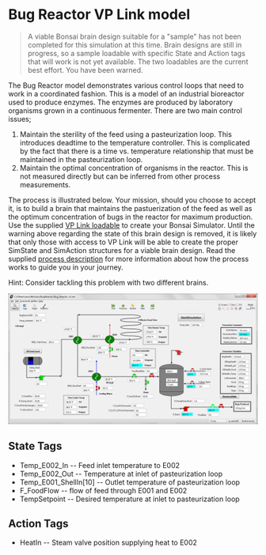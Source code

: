 # Bug Reactor VP Link model

> A viable Bonsai brain design suitable for a "sample" has not been completed for this simulation at this time.
Brain designs are still in progress, so a sample
loadable with specific State and Action tags that will work is not yet available.  The two loadables are the current best effort.
You have been warned.

The Bug Reactor model demonstrates various control loops that need to work in a coordinated fashion.  This is a model of an industrial
bioreactor used to produce enzymes.  The enzymes are produced by laboratory organisms grown in a continuous fermenter.  There are
two main control issues;
1. Maintain the sterility of the feed using a pasteurization loop.  This introduces deadtime to the temperature controller.  This is
complicated by the fact that there is a time vs. temperature relationship that must be maintained in the pasteurization loop.
2. Maintain the optimal concentration of organisms in the reactor.  This is not measured directly but can be inferred from other process measurements.

The process is illustrated below.  Your mission, should you choose to accept it, is to build a brain
that maintains the pastuerization of the feed as well as the optimum concentration of bugs in the reactor for maximum production.
Use the supplied [VP Link loadable](bugreactor-temp_sim.zip) to create your Bonsai Simulator.  Until the warning above regarding the state of this brain design is removed,
it is likely that only those with access to VP Link will be able to create the proper SimState and SimAction structures for a viable brain design.
Read the supplied [process description](BugReactorExplanation.pdf) for more information about how the process works to guide you in your journey.

Hint:  Consider tackling this problem with two different brains.

![](bugreactor.png)

## State Tags
* Temp_E002_In -- Feed inlet temperature to E002
* Temp_E002_Out -- Temperature at inlet of pasteurization loop
* Temp_E001_ShellIn\[10\] -- Outlet temperature of pasteurization loop
* F_FoodFlow -- flow of feed through E001 and E002
* TempSetpoint -- Desired temperature at inlet to pasteurization loop

## Action Tags
* HeatIn -- Steam valve position supplying heat to E002



